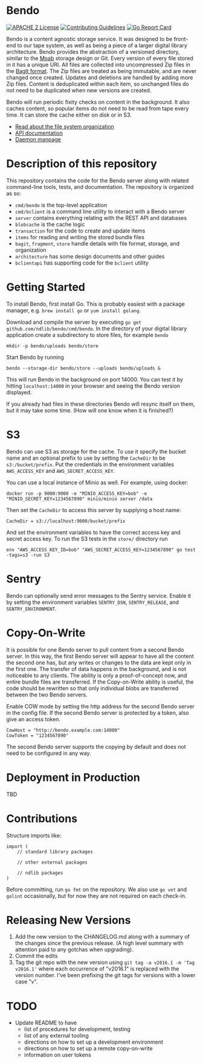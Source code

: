 Bendo
=====

[![APACHE 2
License](http://img.shields.io/badge/APACHE2-license-blue.svg)](./LICENSE)
[![Contributing
Guidelines](http://img.shields.io/badge/CONTRIBUTING-Guidelines-blue.svg)](./CONTRIBUTING.md)
[![Go Report
Card](https://goreportcard.com/badge/github.com/ndlib/bendo)](https://goreportcard.com/report/github.com/ndlib/bendo)

Bendo is a content agnostic storage service.
It was designed to be front-end to our tape system, as well as being a piece of a larger digital library architecture.
Bendo provides the abstraction of a versioned directory, similar to the [Moab](https://journal.code4lib.org/articles/8482) storage design or Git.
Every version of every file stored in it has a unique URI.
All files are collected into uncompressed Zip files in the [BagIt format](https://tools.ietf.org/html/draft-kunze-bagit-16).
The Zip files are treated as being immutable, and are never changed once created.
Updates and deletions are handled by adding more Zip files.
Content is deduplicated within each item, so unchanged files do not need to be duplicated when new versions are created. 

Bendo will run periodic fixity checks on content in the background.
It also caches content, so popular items do not need to be read from tape every time.
It can store the cache either on disk or in S3.

* [Read about the file system organization](architecture/bundle.md)
* [API documentation](architecture/api.md)
* [Daemon manpage](architecture/cmd_bendo.md)


# Description of this repository

This repository contains the code for the Bendo server along with related command-line tools, tests, and documentation.
The repository is organized as so:

 * `cmd/bendo` is the top-level application
 * `cmd/bclient` is a command line utility to interact with a Bendo server
 * `server` contains everything relating with the REST API and databases
 * `blobcache` is the cache logic
 * `transaction` for the code to create and update items
 * `items` for reading and writing the stored bundle files
 * `bagit`, `fragment`, `store` handle details with file format, storage, and organization
 * `architecture` has some design documents and other guides
 * `bclientapi` has supporting code for the `bclient` utility

# Getting Started

To install Bendo, first install Go. This is probably easiest with a package manager, e.g. `brew install go` or `yum install golang`.

Download and compile the server by executing `go get github.com/ndlib/bendo/cmd/bendo`.
In the directory of your digital library application create a subdirectory to store files, for example `bendo`

    mkdir -p bendo/uploads bendo/store

Start Bendo by running

    bendo --storage-dir bendo/store --uploads bendo/uploads &

This will run Bendo in the background on port 14000. You can test it by hitting `localhost:14000` in your browser and seeing the Bendo version displayed.

If you already had files in these directories Bendo will resync itself on them, but it may take some time. (How will one know when it is finished?)

# S3

Bendo can use S3 as storage for the cache. To use it specify the bucket name and an optional prefix
to use by setting the `CacheDir` to be `s3:/bucket/prefix`.
Put the credentials in the environment variables `AWS_ACCESS_KEY` and `AWS_SECRET_ACCESS_KEY`.

You can use a local instance of Minio as well. For example, using docker:

    docker run -p 9000:9000 -e "MINIO_ACCESS_KEY=bob" -e "MINIO_SECRET_KEY=1234567890" minio/minio server /data

Then set the `CacheDir` to access this server by supplying a host name:

    CacheDir = s3://localhost:9000/bucket/prefix

And set the environment variables to have the correct access key and secret access key.
To run the S3 tests in the `store/` directory run

    env "AWS_ACCESS_KEY_ID=bob" "AWS_SECRET_ACCESS_KEY=1234567890" go test -tags=s3 -run S3


# Sentry

Bendo can optionally send error messages to the Sentry service. Enable it by setting the environment
variables `SENTRY_DSN`, `SENTRY_RELEASE`, and `SENTRY_ENVIRONMENT`.


# Copy-On-Write

It is possible for one Bendo server to pull content from a second Bendo server.
In this way, the first Bendo server will appear to have all the content the second one has,
but any writes or changes to the data are kept only in the first one.
The transfer of data happens in the background, and is not noticeable to any clients.
The ability is only a proof-of-concept now, and entire bundle files are transferred.
If the Copy-on-Write ability is useful, the code should be rewritten so that
only individual blobs are transferred between the two Bendo servers.

Enable COW mode by setting the http address for the second Bendo server in the config file.
If the second Bendo server is protected by a token, also give an access token.

    CowHost = "http://bendo.example.com:14000"
    CowToken = "1234567890"

The second Bendo server supports the copying by default and does not need to be configured in any way.


# Deployment in Production

TBD

# Contributions

Structure imports like:

    import (
        // standard library packages

        // other external packages

        // ndlib packages
    )

Before committing, run `go fmt` on the repository.
We also use `go vet` and `golint` occasionally, but for now they are not required on each check-in.

# Releasing New Versions

1. Add the new version to the CHANGELOG.md along with a summary of the changes
   since the previous release. (A high level summary with attention paid to any
   gotchas when upgrading).
2. Commit the edits
3. Tag the git repo with the new version using `git tag -a v2016.1 -m 'Tag
   v2016.1'` where each occurrence of "v2016.1" is replaced with the version
   number. I've been prefixing the git tags for versions with a lower case "v".

# TODO

 * Update README to have
   - list of procedures for development, testing
   - list of any external tooling
   - directions on how to set up a development environment
   - directions on how to set up a remote copy-on-write
   - information on user tokens

